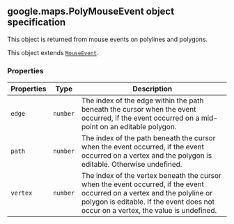 <h2 id="PolyMouseEvent">
google.maps.PolyMouseEvent
object specification
</h2><p>This object is returned from mouse events on polylines and polygons.</p><p>This object extends
<code><a href="#MouseEvent">MouseEvent</a></code>.
</p><h3>Properties</h3><table summary="object PolyMouseEvent - Properties" width="100%">
<thead>
<tr><th>Properties</th>
<th>Type</th>
<th>Description</th>
</tr></thead>
<tbody>
<tr>
<td><code>edge</code></td>
<td><code>number</code></td>
<td>The index of the edge within the path beneath the cursor when the event occurred, if the event occurred on a mid-point on an editable polygon.</td>
</tr>
<tr>
<td><code>path</code></td>
<td><code>number</code></td>
<td>The index of the path beneath the cursor when the event occurred, if the event occurred on a vertex and the polygon is editable. Otherwise undefined.</td>
</tr>
<tr>
<td><code>vertex</code></td>
<td><code>number</code></td>
<td>The index of the vertex beneath the cursor when the event occurred, if the event occurred on a vertex and the polyline or polygon is editable. If the event does not occur on a vertex, the value is undefined.</td>
</tr>
</tbody>
</table>
